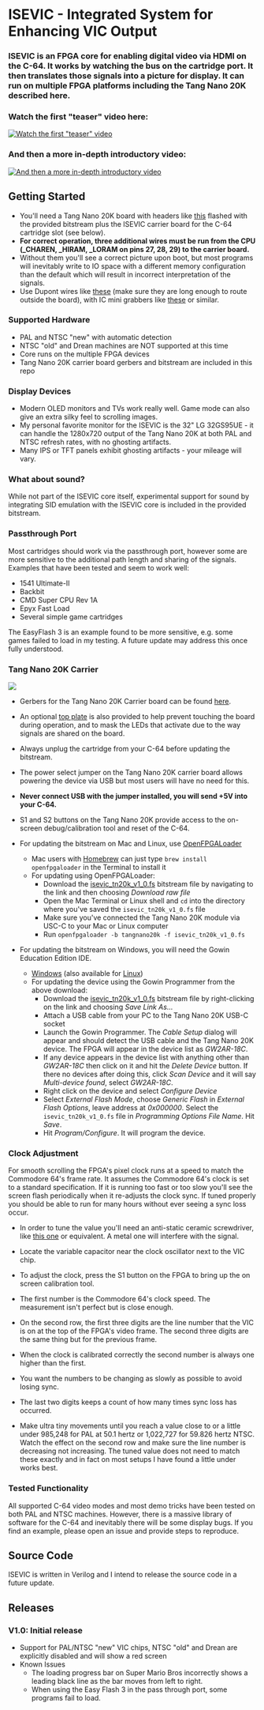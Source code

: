 # ISEVIC - Integrated System for Enhancing VIC Output
### ISEVIC is an FPGA core for enabling digital video via HDMI on the C-64. It works by watching the bus on the cartridge port. It then translates those signals into a picture for display. It can run on multiple FPGA platforms including the Tang Nano 20K described here.

### Watch the first "teaser" video here:
[![Watch the first "teaser" video](https://img.youtube.com/vi/a9VlOROTK9U/0.jpg)](https://www.youtube.com/watch?v=a9VlOROTK9U)

### And then a more in-depth introductory video:
[![And then a more in-depth introductory video](https://img.youtube.com/vi/-8Uv11p1W8Q/0.jpg)](https://www.youtube.com/watch?v=-8Uv11p1W8Q)

## Getting Started
- You'll need a Tang Nano 20K board with headers like [this](https://www.amazon.com/dp/B0C5XJV83K) flashed with the provided bitstream plus the ISEVIC carrier board for the C-64 cartridge slot (see below).
- **For correct operation, three additional wires must be run from the CPU (_CHAREN, _HIRAM, _LORAM on pins 27, 28, 29) to the carrier board.**
- Without them you'll see a correct picture upon boot, but most programs will inevitably write to IO space with a different memory configuration than the default which will result in incorrect interpretation of the signals. 
- Use Dupont wires like [these](https://www.amazon.com/dp/B07GCZV4BS) (make sure they are long enough to route outside the board), with IC mini grabbers like [these](https://www.amazon.com/dp/B08V1HFHRY) or similar.

### Supported Hardware
- PAL and NTSC "new" with automatic detection
- NTSC "old" and Drean machines are NOT supported at this time
- Core runs on the multiple FPGA devices
- Tang Nano 20K carrier board gerbers and bitstream are included in this repo

### Display Devices
- Modern OLED monitors and TVs work really well. Game mode can also give an extra silky feel to scrolling images.
- My personal favorite monitor for the ISEVIC is the 32" LG 32GS95UE - it can handle the 1280x720 output of the Tang Nano 20K at both PAL and NTSC refresh rates, with no ghosting artifacts.
- Many IPS or TFT panels exhibit ghosting artifacts - your mileage will vary.

### What about sound?
While not part of the ISEVIC core itself, experimental support for sound by integrating SID emulation with the ISEVIC core is included in the provided bitstream. 

### Passthrough Port
Most cartridges should work via the passthrough port, however some are more sensitive to the additional path length and sharing of the signals. Examples that have been tested and seem to work well:
- 1541 Ultimate-II
- Backbit
- CMD Super CPU Rev 1A
- Epyx Fast Load
- Several simple game cartridges

The EasyFlash 3 is an example found to be more sensitive, e.g. some games failed to load in my testing. A future update may address this once fully understood.

### Tang Nano 20K Carrier
![](./Boards/Tang_Nano_20K/Board_TopView.png)
- Gerbers for the Tang Nano 20K Carrier board can be found [here](./Boards/Tang_Nano_20K/Carrier/). 
- An optional [top plate](./Boards/Tang_Nano_20K/Top_Plate/) is also provided to help prevent touching the board during operation, and to mask the LEDs that activate due to the way signals are shared on the board.
- Always unplug the cartridge from your C-64 before updating the bitstream.
- The power select jumper on the Tang Nano 20K carrier board allows powering the device via USB but most users will have no need for this. 
- **Never connect USB with the jumper installed, you will send +5V into your C-64.**
- S1 and S2 buttons on the Tang Nano 20K provide access to the on-screen debug/calibration tool and reset of the C-64.
- For updating the bitstream on Mac and Linux, use [OpenFPGALoader](https://github.com/trabucayre/openFPGALoader)
    - Mac users with [Homebrew](https://brew.sh/) can just type `brew install openfpgaloader` in the Terminal to install it
    - For updating using OpenFPGALoader:
        - Download the [isevic_tn20k_v1_0.fs](Boards/Tang_Nano_20K/Bitstream/isevic_tn20k_v1_0.fs) bitstream file by navigating to the link and then choosing *Download raw file*
        - Open the Mac Terminal or Linux shell and `cd` into the directory where you've saved the `isevic_tn20k_v1_0.fs` file
        - Make sure you've connected the Tang Nano 20K module via USC-C to your Mac or Linux computer
        - Run `openfpgaloader -b tangnano20k -f isevic_tn20k_v1_0.fs`

- For updating the bitstream on Windows, you will need the Gowin Education Edition IDE. 
    - [Windows](https://dl.sipeed.com/shareURL/TANG/gowin_ide) (also available for [Linux](https://dl.sipeed.com/shareURL/TANG/gowin_ide))
    - For updating the device using the Gowin Programmer from the above download:
        - Download the [isevic_tn20k_v1_0.fs](Boards/Tang_Nano_20K/Bitstream/isevic_tn20k_v1_0.fs) bitstream file by right-clicking on the link and choosing *Save Link As...*
        - Attach a USB cable from your PC to the Tang Nano 20K USB-C socket
        - Launch the Gowin Programmer. The *Cable Setup* dialog will appear and should detect the USB cable and the Tang Nano 20K device.  The FPGA will appear in the device list as *GW2AR-18C*.
        - If any device appears in the device list with anything other than *GW2AR-18C* then click on it and hit the *Delete Device* button.  If there no devices after doing this, click *Scan Device* and it will say *Multi-device found*, select *GW2AR-18C*.
        - Right click on the device and select *Configure Device*
        - Select *External Flash Mode*, choose *Generic Flash* in *External Flash Options*, leave address at *0x000000*. Select the `isevic_tn20k_v1_0.fs` file in *Programming Options File Name*. Hit *Save*.
        - Hit *Program/Configure*.  It will program the device.

### Clock Adjustment
For smooth scrolling the FPGA's pixel clock runs at a speed to match the Commodore 64's frame rate. It assumes the Commodore 64's clock is set to a standard specification.
If it is running too fast or too slow you'll see the screen flash periodically when it re-adjusts the clock sync. If tuned properly you should be able to run for many hours without ever seeing a sync loss occur.

- In order to tune the value you'll need an anti-static ceramic screwdriver, like [this one](https://www.amazon.com/Frequency-Screwdriver-Anti-static-Plastic-Ceramic/dp/B07GZHKH4B) or equivalent. A metal one will interfere with the signal.

- Locate the variable capacitor near the clock oscillator next to the VIC chip.
- To adjust the clock, press the S1 button on the FPGA to bring up the on screen calibration tool.
- The first number is the Commodore 64's clock speed. The measurement isn't perfect but is close enough.
- On the second row, the first three digits are the line number that the VIC is on at the top of the FPGA's video frame. The second three digits are the same thing but for the previous frame.
- When the clock is calibrated correctly the second number is always one higher than the first.
- You want the numbers to be changing as slowly as possible to avoid losing sync.
- The last two digits keeps a count of how many times sync loss has occurred.
- Make ultra tiny movements until you reach a value close to or a little under 985,248 for PAL at 50.1 hertz or 1,022,727 for 59.826 hertz NTSC. Watch the effect on the second row and make sure the line number is decreasing not increasing. The tuned value does not need to match these exactly and in fact on most setups I have found a little under works best.

### Tested Functionality
All supported C-64 video modes and most demo tricks have been tested on both PAL and NTSC machines. However, there is a massive library of software for the C-64 and inevitably there will be some display bugs. If you find an example, please open an issue and provide steps to reproduce. 

## Source Code
ISEVIC is written in Verilog and I intend to release the source code in a future update.

## Releases
### V1.0: Initial release
- Support for PAL/NTSC "new" VIC chips, NTSC "old" and Drean are explicitly disabled and will show a red screen
- Known Issues
    - The loading progress bar on Super Mario Bros incorrectly shows a leading black line as the bar moves from left to right.
    - When using the Easy Flash 3 in the pass through port, some programs fail to load.
